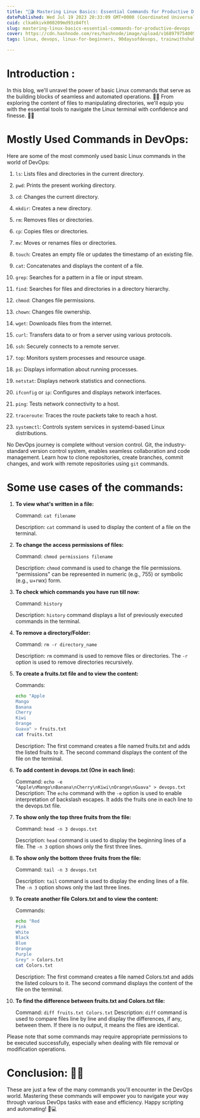 ```yaml
---
title: "🐧🎬 Mastering Linux Basics: Essential Commands for Productive DevOps 🚀💻"
datePublished: Wed Jul 19 2023 20:33:09 GMT+0000 (Coordinated Universal Time)
cuid: clka6kivk000209md93z84ftl
slug: mastering-linux-basics-essential-commands-for-productive-devops
cover: https://cdn.hashnode.com/res/hashnode/image/upload/v1689797540059/aeea2318-f935-4358-97c8-d65d9668ca11.png
tags: linux, devops, linux-for-beginners, 90daysofdevops, trainwithshubham

---
```


# Introduction :

In this blog, we'll unravel the power of basic Linux commands that serve as the building blocks of seamless and automated operations. 🧱💡 From exploring the content of files to manipulating directories, we'll equip you with the essential tools to navigate the Linux terminal with confidence and finesse. 📜🔧

# **Mostly Used Commands in DevOps**:

Here are some of the most commonly used basic Linux commands in the world of DevOps:

1. `ls`: Lists files and directories in the current directory.
    
2. `pwd`: Prints the present working directory.
    
3. `cd`: Changes the current directory.
    
4. `mkdir`: Creates a new directory.
    
5. `rm`: Removes files or directories.
    
6. `cp`: Copies files or directories.
    
7. `mv`: Moves or renames files or directories.
    
8. `touch`: Creates an empty file or updates the timestamp of an existing file.
    
9. `cat`: Concatenates and displays the content of a file.
    
10. `grep`: Searches for a pattern in a file or input stream.
    
11. `find`: Searches for files and directories in a directory hierarchy.
    
12. `chmod`: Changes file permissions.
    
13. `chown`: Changes file ownership.
    
14. `wget`: Downloads files from the internet.
    
15. `curl`: Transfers data to or from a server using various protocols.
    
16. `ssh`: Securely connects to a remote server.
    
17. `top`: Monitors system processes and resource usage.
    
18. `ps`: Displays information about running processes.
    
19. `netstat`: Displays network statistics and connections.
    
20. `ifconfig` or `ip`: Configures and displays network interfaces.
    
21. `ping`: Tests network connectivity to a host.
    
22. `traceroute`: Traces the route packets take to reach a host.
    
23. `systemctl`: Controls system services in systemd-based Linux distributions.
    

No DevOps journey is complete without version control. Git, the industry-standard version control system, enables seamless collaboration and code management. Learn how to clone repositories, create branches, commit changes, and work with remote repositories using `git` commands.

# Some use cases of the commands:

1. **To view what's written in a file:**
    
    Command: `cat filename`
    
    Description: `cat` command is used to display the content of a file on the terminal.
    
2. **To change the access permissions of files:**
    
    Command: `chmod permissions filename`
    
    Description: `chmod` command is used to change the file permissions. "permissions" can be represented in numeric (e.g., 755) or symbolic (e.g., u+rwx) form.
    
3. **To check which commands you have run till now:**
    
    Command: `history`
    
    Description: `history` command displays a list of previously executed commands in the terminal.
    
4. **To remove a directory/Folder:**
    
    Command: `rm -r directory_name`
    
    Description: `rm` command is used to remove files or directories. The `-r` option is used to remove directories recursively.
    
5. **To create a fruits.txt file and to view the content:**
    
    Commands:
    
    ```bash
    echo "Apple
    Mango
    Banana
    Cherry
    Kiwi
    Orange
    Guava" > fruits.txt
    cat fruits.txt
    ```
    
    Description: The first command creates a file named fruits.txt and adds the listed fruits to it. The second command displays the content of the file on the terminal.
    
6. **To add content in devops.txt (One in each line):**
    
    Command: `echo -e "Apple\nMango\nBanana\nCherry\nKiwi\nOrange\nGuava" > devops.txt` Description: The `echo` command with the `-e` option is used to enable interpretation of backslash escapes. It adds the fruits one in each line to the devops.txt file.
    
7. **To show only the top three fruits from the file:**
    
    Command: `head -n 3 devops.txt`
    
    Description: `head` command is used to display the beginning lines of a file. The `-n 3` option shows only the first three lines.
    
8. **To show only the bottom three fruits from the file:**
    
    Command: `tail -n 3 devops.txt`
    
    Description: `tail` command is used to display the ending lines of a file. The `-n 3` option shows only the last three lines.
    
9. **To create another file Colors.txt and to view the content:**
    
    Commands:
    
    ```bash
    echo "Red
    Pink
    White
    Black
    Blue
    Orange
    Purple
    Grey" > Colors.txt
    cat Colors.txt
    ```
    
    Description: The first command creates a file named Colors.txt and adds the listed colours to it. The second command displays the content of the file on the terminal.
    
10. **To find the difference between fruits.txt and Colors.txt file:**
    
    Command: `diff fruits.txt Colors.txt` Description: `diff` command is used to compare files line by line and display the differences, if any, between them. If there is no output, it means the files are identical.
    

Please note that some commands may require appropriate permissions to be executed successfully, especially when dealing with file removal or modification operations.

# Conclusion: 🎉🎉

These are just a few of the many commands you'll encounter in the DevOps world. Mastering these commands will empower you to navigate your way through various DevOps tasks with ease and efficiency. Happy scripting and automating! 🚀💻